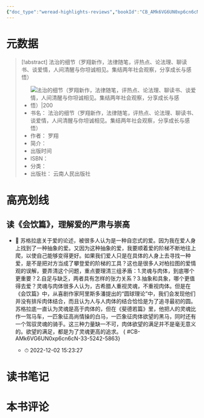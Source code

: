 ```yaml
---
{"doc_type":"weread-highlights-reviews","bookId":"CB_AMk6VG6UN0xp6cn6cN","author":"罗翔","cover":"https://res.weread.qq.com/wrepub/CB_GPBDk1Dm79Xj6c36ch_parsecover","reviewCount":0,"noteCount":1,"isbn":null,"category":null,"lastReadDate":"2022-12-02","dg-publish":true,"permalink":"/00inbox/weread/法治的细节（罗翔新作，法律随笔，评热点、论法理、聊读书、谈爱情，人间清醒与你坦诚相见。集结两年社会观察，分享成长与感悟）-罗翔/","dgPassFrontmatter":true,"created":"","updated":""}
---
```


# 元数据
> [!abstract] 法治的细节（罗翔新作，法律随笔，评热点、论法理、聊读书、谈爱情，人间清醒与你坦诚相见。集结两年社会观察，分享成长与感悟）
> - ![ 法治的细节（罗翔新作，法律随笔，评热点、论法理、聊读书、谈爱情，人间清醒与你坦诚相见。集结两年社会观察，分享成长与感悟）|200](https://res.weread.qq.com/wrepub/CB_GPBDk1Dm79Xj6c36ch_parsecover)
> - 书名： 法治的细节（罗翔新作，法律随笔，评热点、论法理、聊读书、谈爱情，人间清醒与你坦诚相见。集结两年社会观察，分享成长与感悟）
> - 作者： 罗翔
> - 简介： 
> - 出版时间 
> - ISBN： 
> - 分类： 
> - 出版社： 云南人民出版社

# 高亮划线

## 读《会饮篇》，理解爱的严肃与崇高


- 📌 苏格拉底关于爱的论述，被很多人认为是一种自恋式的爱。因为我在爱人身上找到了一种抽象的爱。又因为这种抽象的爱，我要顺着爱的阶梯不断地往上爬，以使自己能够变得更好。如果我们爱人只是在具体的人身上去寻找一种爱，是不是把对方当成了攀登爱的阶梯的工具？这也是很多人对柏拉图的爱情观的误解，要弄清这个问题，重点要理清三组矛盾：1.灵魂与肉体，到底哪个更重要？2.自足与缺乏，两者具有怎样的张力关系？3.抽象和具象，哪个更值得去爱？灵魂与肉体很多人认为，古希腊人重视灵魂，不重视肉体。但是在《会饮篇》中，从喜剧作家阿里斯多潘提出的“圆球理论”中，我们会发现他们并没有排斥肉体结合，而且认为人与人肉体的结合恰恰是为了追寻最初的圆。苏格拉底一直认为灵魂是高于肉体的，但在《斐德若篇》里，他把人的灵魂比作一驾马车，一匹象征高尚情操的白马，一匹象征肉体欲望的黑马，同时还有一个驾驭灵魂的骑手。这三种力量缺一不可，肉体欲望的满足并不是毫无意义的。欲望的满足，都是为了灵魂更高的追求。
{ #CB-AMk6VG6UN0xp6cn6cN-33-5242-5863}

    - ⏱ 2022-12-02 15:23:27 
# 读书笔记

# 本书评论
